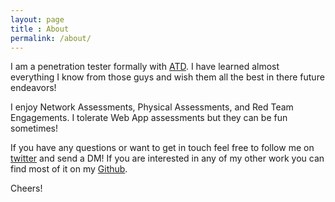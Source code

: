 ```yaml
---
layout: page
title : About
permalink: /about/
---
```


I am a penetration tester formally with [ATD](ps://twitter.com/search?q=%23ATD4Life&src=hash).  I have learned almost everything I know from those guys and wish them all the best in there future endeavors!

I enjoy Network Assessments,  Physical Assessments, and Red Team Engagements.  I tolerate Web App assessments but they can be fun sometimes!

If you have any questions or want to get in touch feel free to follow me on [twitter](https://twitter.com/n0pe_sled) and send a DM!  If you are interested in any of my other work you can find most of it on my [Github](https://github.com/jcatrambone94).

Cheers!

